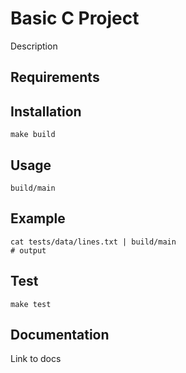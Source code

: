 # Basic C Project

Description

## Requirements

## Installation

```
make build
```

## Usage

```
build/main
```

## Example

```
cat tests/data/lines.txt | build/main
# output
```

## Test

```
make test
```

## Documentation

Link to docs
